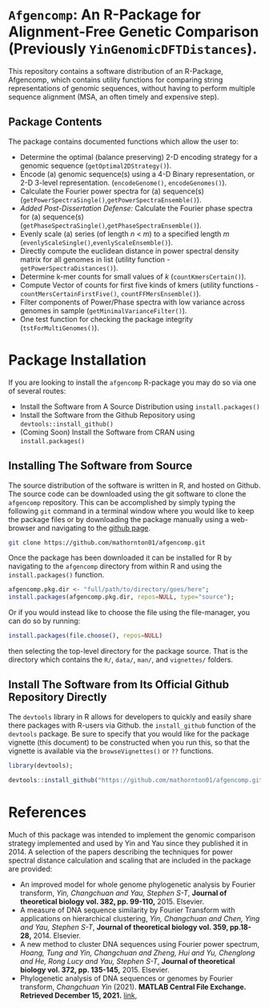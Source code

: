 # `Afgencomp`: An R-Package for Alignment-Free Genetic Comparison (Previously `YinGenomicDFTDistances`). 

This repository contains a software distribution of an R-Package, Afgencomp, which contains utility functions for comparing string representations of 
genomic sequences, without having to perform multiple sequence alignment (MSA, an often timely and expensive step).  

## Package Contents
The package contains documented functions which allow the user to: 

* Determine the optimal (balance preserving) 2-D encoding strategy for a genomic sequence (`getOptimal2DStrategy()`).
* Encode (a) genomic sequence(s) using a 4-D Binary representation, or 2-D 3-level representation. (`encodeGenome()`, `encodeGenomes()`).
* Calculate the Fourier power spectra for (a) sequence(s) (`getPowerSpectraSingle()`,`getPowerSpectraEnsemble()`). 
* *Added Post-Dissertation Defense:* Calculate the Fourier phase spectra for (a) sequence(s) (`getPhaseSpectraSingle()`,`getPhaseSpectraEnsemble()`). 
* Evenly scale (a) series (of length $n$ < $m$) to a specified length $m$ (`evenlyScaleSingle()`,`evenlyScaleEnsemble()`). 
* Directly compute the euclidean distance in power spectral density matrix for all genomes in list (utility function - `getPowerSpectraDistances()`).
* Determine k-mer counts for small values of $k$ (`countKmersCertain()`).
* Compute Vector of counts for first five kinds of kmers (utility functions - `countMersCertainFirstFive()`, `countFFMersEnsemble()`).
* Filter components of Power/Phase spectra with low variance across genomes in sample (`getMinimalVarianceFilter()`).
* One test function for checking the package integrity (`tstForMultiGenomes()`). 

# Package Installation

If you are looking to install
the `afgencomp` R-package you may do so via one of several routes: 

* Install the Software from A Source Distribution using `install.packages()`
* Install the Software from the Github Repository using `devtools::install_github()`
* (Coming Soon) Install the Software from CRAN using `install.packages()`

## Installing The Software from Source 

The source distribution of the software is written in R, and hosted on Github. 
The source code can be downloaded using the git software to clone the `afgencomp`
repository.  This can be accomplished by simply typing the following `git` 
command in a terminal window where you would like to keep the package files 
or by downloading the package manually using a web-browser and navigating to the 
[github page](https://github.com/mathornton01/afgencomp). 

```bash
git clone https://github.com/mathornton01/afgencomp.git 
```

Once the package has been downloaded it can be installed for R by navigating to 
the `afgencomp` directory from within R and using the `install.packages()`
function. 

```R
afgencomp.pkg.dir <- "full/path/to/directory/goes/here";
install.packages(afgencomp.pkg.dir, repos=NULL, type="source");
````

Or if you would instead like to choose the file using the file-manager, you 
can do so by running: 

```R
install.packages(file.choose(), repos=NULL)
```

then selecting the top-level directory for the package source.  That is the 
directory which contains the `R/`, `data/`, `man/`, and `vignettes/` folders. 

## Install The Software from Its Official Github Repository Directly

The `devtools` library in R allows for developers to quickly and easily share 
there packages with R-users via Github.  the `install_github` function of the 
`devtools` package.  Be sure to specify that you would like for the package 
vignette (this document) to be constructed when you run this, so that the 
vignette is available via the `browseVignettes()` or `??` functions. 

```R
library(devtools);
```

```R
devtools::install_github("https://github.com/mathornton01/afgencomp.git",build_vignettes = TRUE);
```

# References 

Much of this package was intended to implement the genomic comparison strategy implemented and used by Yin and Yau since 
they published it in 2014.  A selection of the papers describing the techniques for power spectral distance calculation and
scaling that are included in the package are provided: 

* An improved model for whole genome phylogenetic analysis by Fourier transform, *Yin, Changchuan and Yau, Stephen S-T*, **Journal of theoretical biology vol. 382, pp. 99-110,** 2015. Elsevier.
* A measure of DNA sequence similarity by Fourier Transform with applications on hierarchical clustering, *Yin, Changchuan and Chen, Ying and Yau, Stephen S-T*, **Journal of theoretical biology vol. 359, pp.18-28,** 2014. Elsevier.
* A new method to cluster DNA sequences using Fourier power spectrum, *Hoang, Tung and Yin, Changchuan and Zheng, Hui and Yu, Chenglong and He, Rong Lucy and Yau, Stephen S-T*, **Journal of theoretical biology vol. 372, pp. 135-145,** 2015. Elsevier. 
*  Phylogenetic analysis of DNA sequences or genomes by Fourier transform, *Changchuan Yin* (2021). **MATLAB Central File Exchange. Retrieved December 15, 2021.** [link](https://www.mathworks.com/matlabcentral/fileexchange/52072-phylogenetic-analysis-of-dna-sequences-or-genomes-by-fourier-transform),  


